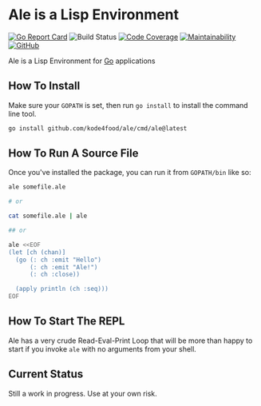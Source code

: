 # Ale is a Lisp Environment

[![Go Report Card](https://goreportcard.com/badge/github.com/kode4food/ale)](https://goreportcard.com/report/github.com/kode4food/ale) ![Build Status](https://github.com/kode4food/ale/actions/workflows/build.yml/badge.svg) [![Code Coverage](https://qlty.sh/gh/kode4food/projects/ale/coverage.svg)](https://qlty.sh/gh/kode4food/projects/ale) [![Maintainability](https://qlty.sh/gh/kode4food/projects/ale/maintainability.svg)](https://qlty.sh/gh/kode4food/projects/ale) [![GitHub](https://img.shields.io/github/license/kode4food/ale)](https://github.com/kode4food/ale/blob/main/LICENSE.md)

Ale is a Lisp Environment for [Go](https://golang.org/) applications

## How To Install

Make sure your `GOPATH` is set, then run `go install` to install the command line tool.

```bash
go install github.com/kode4food/ale/cmd/ale@latest
```

## How To Run A Source File

Once you've installed the package, you can run it from `GOPATH/bin` like so:

```bash
ale somefile.ale

# or

cat somefile.ale | ale

## or

ale <<EOF
(let [ch (chan)]
  (go (: ch :emit "Hello")
      (: ch :emit "Ale!")
      (: ch :close))

  (apply println (ch :seq)))
EOF
```

## How To Start The REPL

Ale has a very crude Read-Eval-Print Loop that will be more than happy
to start if you invoke `ale` with no arguments from your shell.

## Current Status

Still a work in progress. Use at your own risk.

